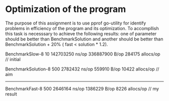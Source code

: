 # Optimization of the program

The purpose of this assignment is to use pprof go-utility for identify problems in efficiency of the program and its optimization.
To accompllish this task is necesssary to achieve the following results: one of parameter should be better than BenchmarkSolution and another should be better than BenchmarkSolution + 20% ( fast < solution * 1.2).

BenchmarkSlow-8 10 142703250 ns/op 336887900 B/op 284175 allocs/op // initial

BenchmarkSolution-8 500 2782432 ns/op 559910 B/op 10422 allocs/op // aim

-----------------------------------------------------------------------------

BenchmarkFast-8   	     500	   2646164 ns/op	 1386229 B/op	    8226 allocs/op // my result
